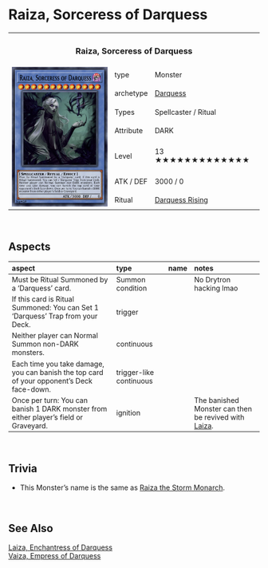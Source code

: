 # Raiza, Sorceress of Darquess

<!-- {desc} -->

<table>
  <tr>
    <th colspan="3"> <h3> Raiza, Sorceress of Darquess </h3> </th>
  </tr>
  <tr>
    <td rowspan="8"> <img src="../../../../.assets/cards/ritual/Raiza.png" width="320px"> </td>
  </tr>
  <tr>
    <td> type </td>
    <td> Monster </td>
  </tr>
  <tr>
    <td> archetype </td>
    <td> <a href="../../../archetypes/Darquess.md">Darquess</a> </td>
  </tr>
  <tr>
    <td> Types </td>
    <td> Spellcaster / Ritual </td>
  </tr>
  <tr>
    <td> Attribute </td>
    <td> DARK </td>
  </tr>
  <tr>
    <td> Level </td>
    <td> 13 ★★★★★★★★★★★★★ </td>
  </tr>
  <tr>
    <td> ATK / DEF </td>
    <td> 3000 / 0 </td>
  </tr>
  <tr>
    <td> Ritual </td>
    <td> <a href="../../spells/Darquess Rising.md">Darquess Rising</a> </td>
  </tr>
</table>


<br>


## Aspects

| aspect | type | name | notes |
| :----- | :--- | :--- | :---- |
| Must be Ritual Summoned by a ‘Darquess’ card. | Summon condition | | No Drytron hacking lmao |
| If this card is Ritual Summoned: You can Set 1 ‘Darquess’ Trap from your Deck. | trigger | | |
| Neither player can Normal Summon non-DARK monsters. | continuous | | |
| Each time you take damage, you can banish the top card of your opponent’s Deck face-down. | trigger-like continuous | | |
| Once per turn: You can banish 1 DARK monster from either player’s field or Graveyard. | ignition | | The banished Monster can then be revived with [Laiza](Laiza.md). |


<br>


## Trivia

- This Monster’s name is the same as [Raiza the Storm Monarch](https://yugipedia.com/wiki/Raiza_the_Storm_Monarch).


<br>


## See Also

[Laiza, Enchantress of Darquess](../ritual/Laiza.md)  
[Vaiza, Empress of Darquess](../ritual/Vaiza.md)  
